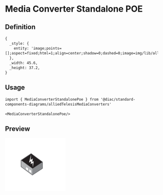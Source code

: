 # Media Converter Standalone POE

## Definition

```
{
  _style: { 
    entity: 'image;points=[];aspect=fixed;html=1;align=center;shadow=0;dashed=0;image=img/lib/allied_telesis/media_converters/Media_Converter_Standalone_POE.svg;strokeColor=none;',
  },
  _width: 45.6,
  _height: 37.2,
}
```

## Usage

```
import { MediaConverterStandalonePoe } from '@diac/standard-components-diagrams/alliedTelesisMediaConverters'

<MediaConverterStandalonePoe/>
```

## Preview

<img src="./media-converter-standalone-poe.png" width="200"/>
